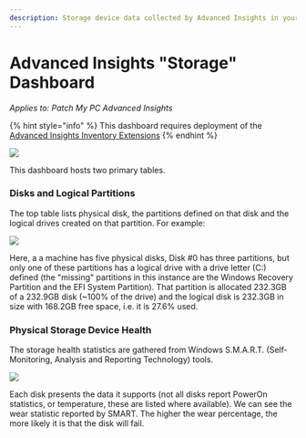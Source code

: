 ```yaml
---
description: Storage device data collected by Advanced Insights in your environment
---
```


# Advanced Insights "Storage" Dashboard

_Applies to: Patch My PC Advanced Insights_

{% hint style="info" %}
This dashboard requires deployment of the [Advanced Insights Inventory Extensions](../../advanced-insights-inventory-extensions/)
{% endhint %}

![](/_images/image-%281531%29.png-"Storage-dashboard" "")

This dashboard hosts two primary tables.&#x20;

### Disks and Logical Partitions

The top table lists physical disk, the partitions defined on that disk and the logical drives created on that partition. For example:

![](/_images/image-%281534%29.png-"" "")

Here, a a machine has five physical disks, Disk #0 has three partitions, but only one of these partitions has a logical drive with a drive letter (C:) defined (the "missing" partitions in this instance are the Windows Recovery Partition and the EFI System Partition). That partition is allocated 232.3GB of a 232.9GB disk (\~100% of the drive) and the logical disk is 232.3GB in size with 168.2GB free space, i.e. it is 27.6% used.

### Physical Storage Device Health

The storage health statistics are gathered from Windows S.M.A.R.T. (Self-Monitoring, Analysis and Reporting Technology) tools.&#x20;

![](/_images/image-%281535%29.png-"Device-Health-table" "")

Each disk presents the data it supports (not all disks report PowerOn statistics, or temperature,  these are listed where available). We can see the wear statistic reported by SMART. The higher the wear percentage, the more likely it is that the disk will fail.
